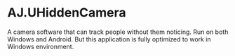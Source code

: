 # AJ.UHiddenCamera
A camera software that can track people without them noticing. Run on both Windows and Android. But this application is fully optimized to work in Windows environment.
